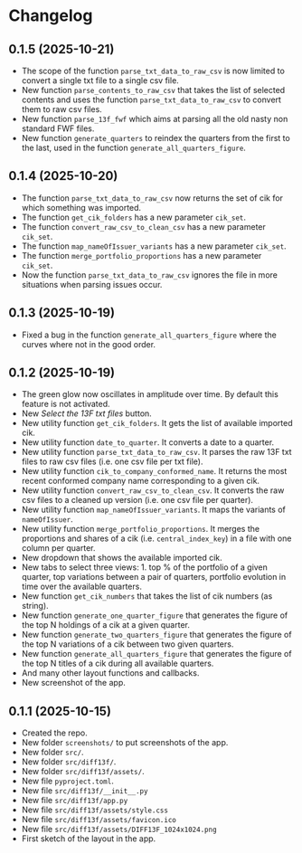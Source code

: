 # Changelog

## 0.1.5 (2025-10-21)

- The scope of the function `parse_txt_data_to_raw_csv` is now limited to convert a single txt file to a single csv file.
- New function `parse_contents_to_raw_csv` that takes the list of selected contents and uses the function `parse_txt_data_to_raw_csv` to convert them to raw csv files.
- New function `parse_13f_fwf` which aims at parsing all the old nasty non standard FWF files.
- New function `generate_quarters` to reindex the quarters from the first to the last, used in the function `generate_all_quarters_figure`.

## 0.1.4 (2025-10-20)

- The function `parse_txt_data_to_raw_csv` now returns the set of cik for which something was imported.
- The function `get_cik_folders` has a new parameter `cik_set`.
- The function `convert_raw_csv_to_clean_csv` has a new parameter `cik_set`.
- The function `map_nameOfIssuer_variants` has a new parameter `cik_set`.
- The function `merge_portfolio_proportions` has a new parameter `cik_set`.
- Now the function `parse_txt_data_to_raw_csv` ignores the file in more situations when parsing issues occur.

## 0.1.3 (2025-10-19)

- Fixed a bug in the function `generate_all_quarters_figure` where the curves where not in the good order.

## 0.1.2 (2025-10-19)

- The green glow now oscillates in amplitude over time. By default this feature is not activated.
- New *Select the 13F txt files* button.
- New utility function `get_cik_folders`. It gets the list of available imported cik.
- New utility function `date_to_quarter`. It converts a date to a quarter.
- New utility function `parse_txt_data_to_raw_csv`. It parses the raw 13F txt files to raw csv files (i.e. one csv file per txt file).
- New utility function `cik_to_company_conformed_name`. It returns the most recent conformed company name corresponding to a given cik.
- New utility function `convert_raw_csv_to_clean_csv`. It converts the raw csv files to a cleaned up version (i.e. one csv file per quarter).
- New utility function `map_nameOfIssuer_variants`. It maps the variants of `nameOfIssuer`.
- New utility function `merge_portfolio_proportions`. It merges the proportions and shares of a cik (i.e. `central_index_key`) in a file with one column per quarter.
- New dropdown that shows the available imported cik.
- New tabs to select three views: 1. top % of the portfolio of a given quarter, top variations between a pair of quarters, portfolio evolution in time over the available quarters.
- New function `get_cik_numbers` that takes the list of cik numbers (as string).
- New function `generate_one_quarter_figure` that generates the figure of the top N holdings of a cik at a given quarter.
- New function `generate_two_quarters_figure` that generates the figure of the top N variations of a cik between two given quarters.
- New function `generate_all_quarters_figure` that generates the figure of the top N titles of a cik during all available quarters.
- And many other layout functions and callbacks.
- New screenshot of the app.

## 0.1.1 (2025-10-15)

- Created the repo.
- New folder `screenshots/` to put screenshots of the app.
- New folder `src/`.
- New folder `src/diff13f/`.
- New folder `src/diff13f/assets/`.
- New file `pyproject.toml`.
- New file `src/diff13f/__init__.py`
- New file `src/diff13f/app.py`
- New file `src/diff13f/assets/style.css`
- New file `src/diff13f/assets/favicon.ico`
- New file `src/diff13f/assets/DIFF13F_1024x1024.png`
- First sketch of the layout in the app.
